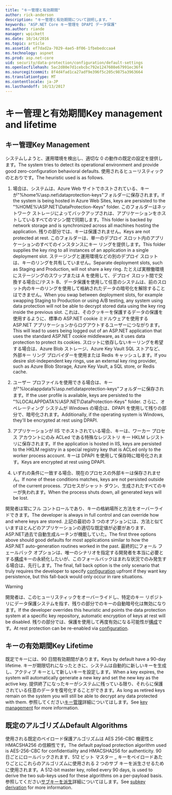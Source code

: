 ```yaml
---
title: "キー管理と有効期間"
author: rick-anderson
description: "キー管理と有効期間について説明します。"
keywords: "ASP.NET Core キー管理を DPAPI データ保護"
ms.author: riande
manager: wpickett
ms.date: 10/14/2016
ms.topic: article
ms.assetid: ef7dad2a-7029-4ae5-8f06-1fbebedccaa4
ms.technology: aspnet
ms.prod: asp.net-core
uid: security/data-protection/configuration/default-settings
ms.openlocfilehash: 5ac2d80e7d1cebcbc792e1247608e67991ec36f4
ms.sourcegitcommit: 8f4d4fad1ca27adf9e396f5c205c9875a3963664
ms.translationtype: MT
ms.contentlocale: ja-JP
ms.lasthandoff: 10/13/2017
---
```

# <a name="key-management-and-lifetime"></a><span data-ttu-id="a411a-104">キー管理と有効期間</span><span class="sxs-lookup"><span data-stu-id="a411a-104">Key management and lifetime</span></span>

<a name="data-protection-default-settings"></a>

## <a name="key-management"></a><span data-ttu-id="a411a-105">キー管理</span><span class="sxs-lookup"><span data-stu-id="a411a-105">Key Management</span></span>

<span data-ttu-id="a411a-106">システムしようと、運用環境を検出し、適切な 0 の動作の既定の設定を提供します。</span><span class="sxs-lookup"><span data-stu-id="a411a-106">The system tries to detect its operational environment and provide good zero-configuration behavioral defaults.</span></span> <span data-ttu-id="a411a-107">使用されるヒューリスティックのとおりです。</span><span class="sxs-lookup"><span data-stu-id="a411a-107">The heuristic used is as follows.</span></span>

1. <span data-ttu-id="a411a-108">場合は、システムは、Azure Web サイトでホストされている、キーが"%home%\asp.net\dataprotection-keys"フォルダーに保存されます。</span><span class="sxs-lookup"><span data-stu-id="a411a-108">If the system is being hosted in Azure Web Sites, keys are persisted to the "%HOME%\ASP.NET\DataProtection-Keys" folder.</span></span> <span data-ttu-id="a411a-109">このフォルダーはネットワーク ストレージによってバックアップされは、アプリケーションをホストしているすべてのマシン間で同期します。</span><span class="sxs-lookup"><span data-stu-id="a411a-109">This folder is backed by network storage and is synchronized across all machines hosting the application.</span></span> <span data-ttu-id="a411a-110">残りの部分では、キーは保護されません。</span><span class="sxs-lookup"><span data-stu-id="a411a-110">Keys are not protected at rest.</span></span> <span data-ttu-id="a411a-111">このフォルダーは、単一のデプロイ スロット内のアプリケーションのすべてのインスタンスにキー リングを提供します。</span><span class="sxs-lookup"><span data-stu-id="a411a-111">This folder supplies the key ring to all instances of an application in a single deployment slot.</span></span> <span data-ttu-id="a411a-112">ステージングと運用環境などの別のデプロイ スロットは、キーのリングを共有していません。</span><span class="sxs-lookup"><span data-stu-id="a411a-112">Separate deployment slots, such as Staging and Production, will not share a key ring.</span></span> <span data-ttu-id="a411a-113">たとえば実稼働環境にステージングのスワップまたは A を使用して、デプロイ スロット間で交換する場合に/テスト B、データ保護を使用して任意のシステムは、前のスロット内のキーのリングを使用して格納されたデータの暗号化を解除することはできません。</span><span class="sxs-lookup"><span data-stu-id="a411a-113">When you swap between deployment slots, for example swapping Staging to Production or using A/B testing, any system using data protection will not be able to decrypt stored data using the key ring inside the previous slot.</span></span> <span data-ttu-id="a411a-114">これは、そのクッキーを保護するデータの保護を使用するように、標準の ASP.NET cookie ミドルウェアを使用する ASP.NET アプリケーションからログアウトするユーザーにつながります。</span><span class="sxs-lookup"><span data-stu-id="a411a-114">This will lead to users being logged out of an ASP.NET application that uses the standard ASP.NET cookie middleware, as it uses data protection to protect its cookies.</span></span> <span data-ttu-id="a411a-115">スロットに依存しないキーリングを希望する場合は、Azure Blob ストレージ、Azure Key Vault SQL ストアなど、外部キー リング プロバイダーを使用または Redis キャッシュします。</span><span class="sxs-lookup"><span data-stu-id="a411a-115">If you desire slot-independent key rings, use an external key ring provider, such as Azure Blob Storage, Azure Key Vault, a SQL store, or Redis cache.</span></span>

2. <span data-ttu-id="a411a-116">ユーザー プロファイルを使用できる場合は、キーが"%localappdata%\asp.net\dataprotection-keys"フォルダーに保存されます。</span><span class="sxs-lookup"><span data-stu-id="a411a-116">If the user profile is available, keys are persisted to the "%LOCALAPPDATA%\ASP.NET\DataProtection-Keys" folder.</span></span> <span data-ttu-id="a411a-117">さらに、オペレーティング システムが Windows の場合は、DPAPI を使用して残りの部分で、暗号化されます。</span><span class="sxs-lookup"><span data-stu-id="a411a-117">Additionally, if the operating system is Windows, they'll be encrypted at rest using DPAPI.</span></span>

3. <span data-ttu-id="a411a-118">アプリケーションが IIS でホストされている場合、キーは、ワーカー プロセス アカウントにのみ ACLed である特殊なレジストリ キー HKLM レジストリに保存されます。</span><span class="sxs-lookup"><span data-stu-id="a411a-118">If the application is hosted in IIS, keys are persisted to the HKLM registry in a special registry key that is ACLed only to the worker process account.</span></span> <span data-ttu-id="a411a-119">キーは DPAPI を使用して保存時に暗号化されます。</span><span class="sxs-lookup"><span data-stu-id="a411a-119">Keys are encrypted at rest using DPAPI.</span></span>

4. <span data-ttu-id="a411a-120">いずれの条件に一致する場合、現在のプロセスの外部キーは保存されません。</span><span class="sxs-lookup"><span data-stu-id="a411a-120">If none of these conditions matches, keys are not persisted outside of the current process.</span></span> <span data-ttu-id="a411a-121">プロセスがシャット ダウン、生成されたすべてのキーが失われます。</span><span class="sxs-lookup"><span data-stu-id="a411a-121">When the process shuts down, all generated keys will be lost.</span></span>

<span data-ttu-id="a411a-122">開発者は常にフル コントロールであり、キーの格納場所と方法をオーバーライドできます。</span><span class="sxs-lookup"><span data-stu-id="a411a-122">The developer is always in full control and can override how and where keys are stored.</span></span> <span data-ttu-id="a411a-123">上記の最初の 3 つのオプションには、方法と似ていますほとんどのアプリケーションの適切な既定値が必要があります、ASP.NET<machineKey>過去で自動生成ルーチンが機能していた。</span><span class="sxs-lookup"><span data-stu-id="a411a-123">The first three options above should good defaults for most applications similar to how the ASP.NET <machineKey> auto-generation routines worked in the past.</span></span> <span data-ttu-id="a411a-124">最終的にフォール フェールバック オプションは、唯一のシナリオを指定する開発者を本当に必要とする[構成](overview.md)キーの永続化したいが、このフォールバックはまれな状況でのみ発生する場合は、先行します。</span><span class="sxs-lookup"><span data-stu-id="a411a-124">The final, fall back option is the only scenario that truly requires the developer to specify [configuration](overview.md) upfront if they want key persistence, but this fall-back would only occur in rare situations.</span></span>

>[!WARNING]
> <span data-ttu-id="a411a-125">開発者は、このヒューリスティックをオーバーライドし、特定のキー リポジトリにデータ保護システムを指す、残りの部分でのキーの自動暗号化は無効になります。</span><span class="sxs-lookup"><span data-stu-id="a411a-125">If the developer overrides this heuristic and points the data protection system at a specific key repository, automatic encryption of keys at rest will be disabled.</span></span> <span data-ttu-id="a411a-126">残りの部分では、保護を使用して再度有効になる可能性が[構成](overview.md)です。</span><span class="sxs-lookup"><span data-stu-id="a411a-126">At rest protection can be re-enabled via [configuration](overview.md).</span></span>

## <a name="key-lifetime"></a><span data-ttu-id="a411a-127">キーの有効期間</span><span class="sxs-lookup"><span data-stu-id="a411a-127">Key Lifetime</span></span>

<span data-ttu-id="a411a-128">既定でキーには、90 日間有効期間があります。</span><span class="sxs-lookup"><span data-stu-id="a411a-128">Keys by default have a 90-day lifetime.</span></span> <span data-ttu-id="a411a-129">キーが期限切れになったときに、システムは自動的に新しいキーを生成し、アクティブ キーとして新しいキーを設定します。</span><span class="sxs-lookup"><span data-stu-id="a411a-129">When a key expires, the system will automatically generate a new key and set the new key as the active key.</span></span> <span data-ttu-id="a411a-130">提供終了になったキーがシステムに残っている限り、それらに保護されている任意のデータを復号化することができます。</span><span class="sxs-lookup"><span data-stu-id="a411a-130">As long as retired keys remain on the system you will still be able to decrypt any data protected with them.</span></span> <span data-ttu-id="a411a-131">参照してください[キー管理](../implementation/key-management.md#data-protection-implementation-key-management-expiration)詳細についてはします。</span><span class="sxs-lookup"><span data-stu-id="a411a-131">See [key management](../implementation/key-management.md#data-protection-implementation-key-management-expiration) for more information.</span></span>

## <a name="default-algorithms"></a><span data-ttu-id="a411a-132">既定のアルゴリズム</span><span class="sxs-lookup"><span data-stu-id="a411a-132">Default Algorithms</span></span>

<span data-ttu-id="a411a-133">使用される既定のペイロード保護アルゴリズムは AES 256-CBC 機密性と HMACSHA256 の信頼性です。</span><span class="sxs-lookup"><span data-stu-id="a411a-133">The default payload protection algorithm used is AES-256-CBC for confidentiality and HMACSHA256 for authenticity.</span></span> <span data-ttu-id="a411a-134">90 日ごとにロールバックされます、512 ビット マスター _ キーをペイロードあたりごとにこれらのアルゴリズムに使用される 2 つのサブ キーを派生させるために使用されます。</span><span class="sxs-lookup"><span data-stu-id="a411a-134">A 512-bit master key, rolled every 90 days, is used to derive the two sub-keys used for these algorithms on a per-payload basis.</span></span> <span data-ttu-id="a411a-135">参照してください[サブキーを派生](../implementation/subkeyderivation.md#data-protection-implementation-subkey-derivation-aad)詳細についてはします。</span><span class="sxs-lookup"><span data-stu-id="a411a-135">See [subkey derivation](../implementation/subkeyderivation.md#data-protection-implementation-subkey-derivation-aad) for more information.</span></span>
